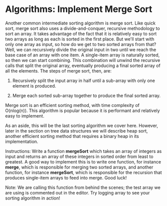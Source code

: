 # Algorithms: Implement Merge Sort

Another common intermediate sorting algorithm is merge sort. Like quick sort, merge sort also uses a divide-and-conquer, recursive methodology to sort an array. It takes advantage of the fact that it is relatively easy to sort two arrays as long as each is sorted in the first place. But we'll start with only one array as input, so how do we get to two sorted arrays from that? Well, we can recursively divide the original input in two until we reach the base case of an array with one item. A single-item array is naturally sorted, so then we can start combining. This combination will unwind the recursive calls that split the original array, eventually producing a final sorted array of all the elements. The steps of merge sort, then, are:

1. Recursively split the input array in half until a sub-array with only one element is produced.

2. Merge each sorted sub-array together to produce the final sorted array.

Merge sort is an efficient sorting method, with time complexity of O(nlog(n)). This algorithm is popular because it is performant and relatively easy to implement.

As an aside, this will be the last sorting algorithm we cover here. However, later in the section on tree data structures we will describe heap sort, another efficient sorting method that requires a binary heap in its implementation.

Instructions: Write a function **mergeSort** which takes an array of integers as input and returns an array of these integers in sorted order from least to greatest. A good way to implement this is to write one function, for instance **merge**, which is responsible for merging two sorted arrays, and another function, for instance **mergeSort**, which is responsible for the recursion that produces single-item arrays to feed into merge. Good luck!

Note:
We are calling this function from behind the scenes; the test array we are using is commented out in the editor. Try logging array to see your sorting algorithm in action!
